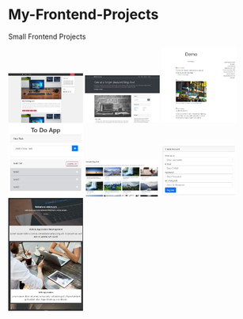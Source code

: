 # My-Frontend-Projects
Small Frontend Projects

<img src="Basic-Projects/Basic-Blog/img/ssOfPage.JPG" alt="drawing" width="30%"/>
<img src="Basic-Projects/Basic-Blog-Bootstrap/img/ss.JPG" alt="drawing" width="30%"/>
<img src="Basic-Projects/Basic-Blog-Json/ss.JPG" alt="drawing" width="30%"/>
<img src="Basic-Projects/Basic-Todo-App/ss.JPG" alt="drawing" width="30%"/>
<img src="Basic-Projects/Basic-Blog-Json-V2/images/ss.JPG" alt="drawing" width="30%"/>
<img  src="Basic-Projects/Form-Validation/ss.JPG" alt="drawing" width="30%"/>
<img src="Basic-Projects/Basic-Blog-Responsive/img/ss.JPG" alt="drawing" width="30%"/>
